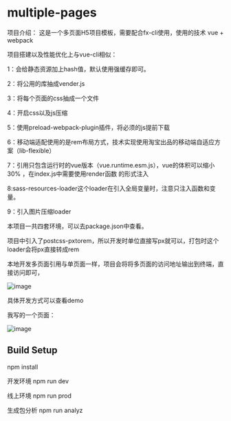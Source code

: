 # multiple-pages

项目介绍：
   这是一个多页面H5项目模板，需要配合fx-cli使用，使用的技术 vue + webpack

   项目搭建以及性能优化上与vue-cli相似：

   1：会给静态资源加上hash值，默认使用强缓存即可。

   2：将公用的库抽成vender.js

   3：将每个页面的css抽成一个文件

   4：开启css以及js压缩

   5：使用preload-webpack-plugin插件，将必须的js提前下载

   6：移动端适配使用的是rem布局方式，技术实现使用淘宝出品的移动端自适应方案（lib-flexible）

   7：引用只包含运行时的vue版本（vue.runtime.esm.js），vue的体积可以缩小30% ，在index.js中需要使用render函数
   的形式注入

   8:sass-resources-loader这个loader在引入全局变量时，注意只注入函数和变量。
   
   9：引入图片压缩loader

 本项目一共四套环境，可以去package.json中查看。

 项目中引入了postcss-pxtorem，所以开发时单位直接写px就可以，打包时这个loader会将px直接转成rem

 本地开发多页面引用与单页面一样，项目会将将多页面的访问地址输出到终端，直接访问即可，
 

 ![image](https://github.com/fate66/multiple-pages/raw/master/repositories/dev-img.png)


 具体开发方式可以查看demo


 我写的一个页面：


 ![image](https://github.com/fate66/multiple-pages/raw/master/repositories/member-page.png)



## Build Setup

npm install

开发环境
npm run dev

线上环境
npm run prod

生成包分析
npm run analyz


